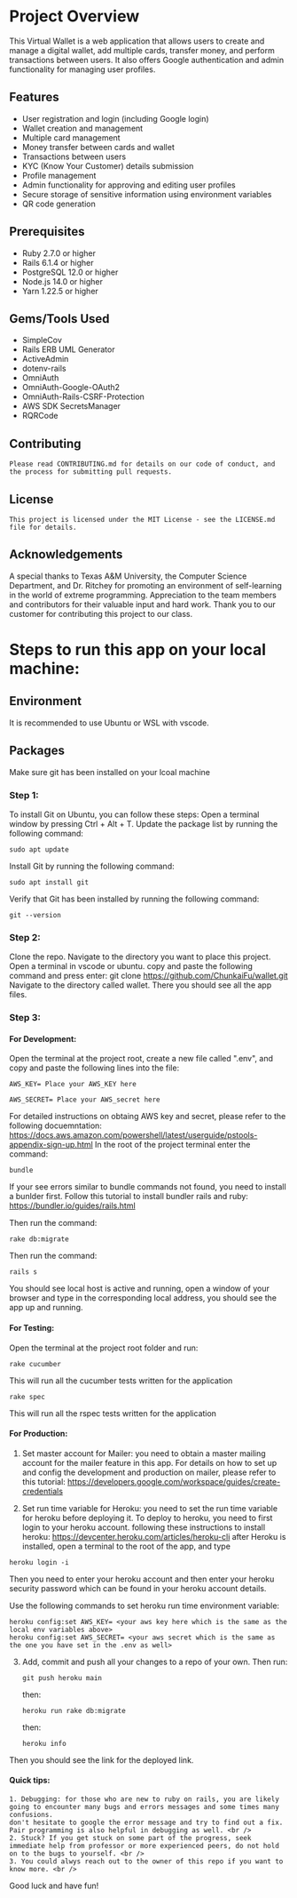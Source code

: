 # Project Overview <br>

This Virtual Wallet is a web application that allows users to create and manage a digital wallet, add multiple cards, transfer money, and perform transactions between users. It also offers Google authentication and admin functionality for managing user profiles. <br>

## Features
- User registration and login (including Google login)
- Wallet creation and management
- Multiple card management
- Money transfer between cards and wallet
- Transactions between users
- KYC (Know Your Customer) details submission
- Profile management
- Admin functionality for approving and editing user profiles
- Secure storage of sensitive information using environment variables
- QR code generation
	
## Prerequisites
- Ruby 2.7.0 or higher
- Rails 6.1.4 or higher
- PostgreSQL 12.0 or higher
- Node.js 14.0 or higher
- Yarn 1.22.5 or higher

## Gems/Tools Used
- SimpleCov
- Rails ERB UML Generator
- ActiveAdmin
- dotenv-rails
- OmniAuth
- OmniAuth-Google-OAuth2
- OmniAuth-Rails-CSRF-Protection
- AWS SDK SecretsManager
- RQRCode
## Contributing
	Please read CONTRIBUTING.md for details on our code of conduct, and the process for submitting pull requests.

## License
	This project is licensed under the MIT License - see the LICENSE.md file for details.


## Acknowledgements

A special thanks to Texas A&M University, the Computer Science Department, and Dr. Ritchey for promoting an environment of self-learning in the world of extreme programming.
Appreciation to the team members and contributors for their valuable input and hard work.
Thank you to our customer for contributing this project to our class.


# Steps to run this app on your local machine: 

## Environment 
It is recommended to use Ubuntu or WSL with vscode. 

## Packages 
Make sure git has been installed on your lcoal machine

### Step 1: 
To install Git on Ubuntu, you can follow these steps:
Open a terminal window by pressing Ctrl + Alt + T.
Update the package list by running the following command: 
```
sudo apt update
```

Install Git by running the following command: 
```
sudo apt install git
```
Verify that Git has been installed by running the following command: 
```
git --version
```
### Step 2:
Clone the repo. Navigate to the directory you want to place this project. 
Open a terminal in vscode or ubuntu. copy and paste the following command and press enter:
git clone https://github.com/ChunkaiFu/wallet.git 
Navigate to the directory called wallet. There you should see all the app files. 

### Step 3: 
#### For Development: 
Open the terminal at the project root, create a new file called ".env", and copy and paste the following lines into the file: 
```
AWS_KEY= Place your AWS_KEY here 
```
```
AWS_SECRET= Place your AWS_secret here 
```

For detailed instructions on obtaing AWS key and secret, please refer to the following docuemntation: 
https://docs.aws.amazon.com/powershell/latest/userguide/pstools-appendix-sign-up.html 
In the root of the project terminal enter the command: 
```
bundle 
```
If your see errors similar to bundle commands not found, you need to install a bunlder first. 
Follow this tutorial to install bundler rails and ruby: 
https://bundler.io/guides/rails.html

Then run the command: 
```
rake db:migrate 
```
Then run the command: 
```
rails s 
```
You should see local host is active and running, open a window of your browser and type in the corresponding local address, you should see 
the app up and running. <br />
#### For Testing:
Open the terminal at the project root folder and run:
```
rake cucumber 
```
This will run all the cucumber tests written for the application
```
rake spec 
```
This will run all the rspec tests written for the application

#### For Production: 
1. Set master account for Mailer: you need to obtain a master mailing account for the mailer feature in this app. For details on how to set up and config the development and production 
on mailer, please refer to this tutorial: 
https://developers.google.com/workspace/guides/create-credentials 

2. Set run time variable for Heroku: you need to set the run time variable for heroku before deploying it. 
To deploy to heroku, you need to first login to your heroku account. following these instructions to install heroku: 
https://devcenter.heroku.com/articles/heroku-cli 
after Heroku is installed, open a terminal to the root of the app, and type 
```
heroku login -i 
```
Then you need to enter your heroku account and then enter your heroku security password which can be found in your heroku account details.  

Use the following commands to set heroku run time environment variable: 
```
heroku config:set AWS_KEY= <your aws key here which is the same as the local env variables above>
heroku config:set AWS_SECRET= <your aws secret which is the same as the one you have set in the .env as well>
```


3. Add, commit and push all your changes to a repo of your own. Then run: 
	```
	git push heroku main 
	```
	then: 
	```
	heroku run rake db:migrate 
	```
	then: 
	```
	heroku info 
	```
Then you should see the link for the deployed link. 

#### Quick tips: <br />
	1. Debugging: for those who are new to ruby on rails, you are likely going to encounter many bugs and errors messages and some times many confusions. 
	don't hesitate to google the error message and try to find out a fix. Pair programming is also helpful in debugging as well. <br />
	2. Stuck? If you get stuck on some part of the progress, seek immediate help from professor or more experienced peers, do not hold on to the bugs to yourself. <br />
	3. You could alwys reach out to the owner of this repo if you want to know more. <br />

Good luck and have fun! 




